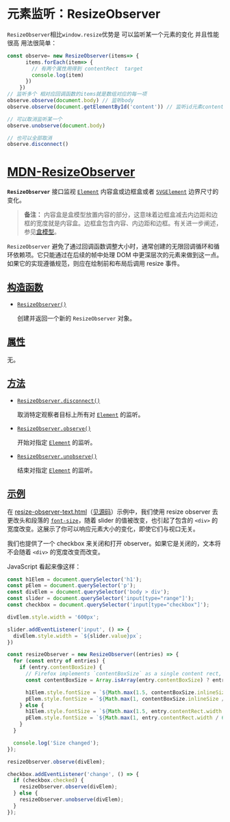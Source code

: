 # 元素监听：ResizeObserver

`ResizeObserver`相比`window.resize`优势是 可以监听某一个元素的变化 并且性能很高 用法很简单：

```js
const observe= new ResizeObserver(items=> {
      items.forEach(item=> {
        // 有两个属性用得到 contentRect  target
        console.log(item)
      })
    })
// 监听多个 相对应回调函数的items就是数组对应的每一项
observe.observe(document.body) // 监听body
observe.observe(document.getElementById('content')) // 监听id元素content

// 可以取消监听某一个
observe.unobserve(document.body)

// 也可以全部取消
observe.disconnect() 
```



# [MDN-ResizeObserver](https://developer.mozilla.org/zh-CN/docs/Web/API/ResizeObserver)

**`ResizeObserver`** 接口监视 [`Element`](https://developer.mozilla.org/zh-CN/docs/Web/API/Element) 内容盒或边框盒或者 [`SVGElement`](https://developer.mozilla.org/zh-CN/docs/Web/API/SVGElement) 边界尺寸的变化。

> **备注：** 内容盒是盒模型放置内容的部分，这意味着边框盒减去内边距和边框的宽度就是内容盒。边框盒包含内容、内边距和边框。有关进一步阐述，参见[盒模型](https://developer.mozilla.org/zh-CN/docs/Learn/CSS/Building_blocks/The_box_model)。

`ResizeObserver` 避免了通过回调函数调整大小时，通常创建的无限回调循环和循环依赖项。它只能通过在后续的帧中处理 DOM 中更深层次的元素来做到这一点。如果它的实现遵循规范，则应在绘制前和布局后调用 resize 事件。

## [构造函数](https://developer.mozilla.org/zh-CN/docs/Web/API/ResizeObserver#构造函数) 

- [`ResizeObserver()`](https://developer.mozilla.org/zh-CN/docs/Web/API/ResizeObserver/ResizeObserver)

  创建并返回一个新的 `ResizeObserver` 对象。

## [属性](https://developer.mozilla.org/zh-CN/docs/Web/API/ResizeObserver#属性) 

无。

## [方法](https://developer.mozilla.org/zh-CN/docs/Web/API/ResizeObserver#方法) 

- [`ResizeObserver.disconnect()`](https://developer.mozilla.org/zh-CN/docs/Web/API/ResizeObserver/disconnect)

  取消特定观察者目标上所有对 [`Element`](https://developer.mozilla.org/zh-CN/docs/Web/API/Element) 的监听。

- [`ResizeObserver.observe()`](https://developer.mozilla.org/zh-CN/docs/Web/API/ResizeObserver/observe)

  开始对指定 [`Element`](https://developer.mozilla.org/zh-CN/docs/Web/API/Element) 的监听。

- [`ResizeObserver.unobserve()`](https://developer.mozilla.org/zh-CN/docs/Web/API/ResizeObserver/unobserve)

  结束对指定 [`Element`](https://developer.mozilla.org/zh-CN/docs/Web/API/Element) 的监听。

## [示例](https://developer.mozilla.org/zh-CN/docs/Web/API/ResizeObserver#示例) 

在 [resize-observer-text.html](https://mdn.github.io/dom-examples/resize-observer/resize-observer-text.html)（[见源码](https://github.com/mdn/dom-examples/blob/main/resize-observer/resize-observer-text.html)）示例中，我们使用 resize observer 去更改头和段落的 [`font-size`](https://developer.mozilla.org/zh-CN/docs/Web/CSS/font-size)，随着 slider 的值被改变，也引起了包含的 `<div>` 的宽度改变。这展示了你可以响应元素大小的变化，即使它们与视口无关。

我们也提供了一个 checkbox 来关闭和打开 observer。如果它是关闭的，文本将不会随着 `<div>` 的宽度改变而改变。

JavaScript 看起来像这样：

```js
const h1Elem = document.querySelector('h1');
const pElem = document.querySelector('p');
const divElem = document.querySelector('body > div');
const slider = document.querySelector('input[type="range"]');
const checkbox = document.querySelector('input[type="checkbox"]');

divElem.style.width = '600px';

slider.addEventListener('input', () => {
  divElem.style.width = `${slider.value}px`;
})

const resizeObserver = new ResizeObserver((entries) => {
  for (const entry of entries) {
    if (entry.contentBoxSize) {
      // Firefox implements `contentBoxSize` as a single content rect, rather than an array
      const contentBoxSize = Array.isArray(entry.contentBoxSize) ? entry.contentBoxSize[0] : entry.contentBoxSize;

      h1Elem.style.fontSize = `${Math.max(1.5, contentBoxSize.inlineSize / 200)}rem`;
      pElem.style.fontSize = `${Math.max(1, contentBoxSize.inlineSize / 600)}rem`;
    } else {
      h1Elem.style.fontSize = `${Math.max(1.5, entry.contentRect.width / 200)}rem`;
      pElem.style.fontSize = `${Math.max(1, entry.contentRect.width / 600)}rem`;
    }
  }

  console.log('Size changed');
});

resizeObserver.observe(divElem);

checkbox.addEventListener('change', () => {
  if (checkbox.checked) {
    resizeObserver.observe(divElem);
  } else {
    resizeObserver.unobserve(divElem);
  }
});
```

